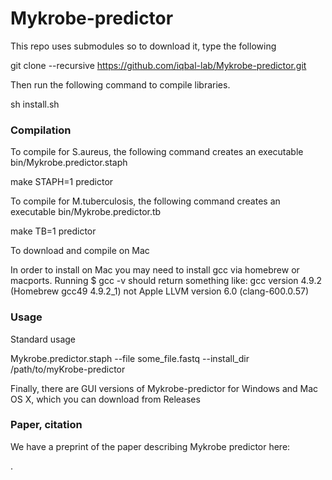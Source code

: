 Mykrobe-predictor
=================

This repo uses submodules so to download it, type the following

git clone --recursive https://github.com/iqbal-lab/Mykrobe-predictor.git

Then run the following command to compile libraries. 

sh install.sh 

### Compilation ###

To compile for S.aureus, the following command creates an executable bin/Mykrobe.predictor.staph

make STAPH=1 predictor

To compile for M.tuberculosis, the following command creates an executable bin/Mykrobe.predictor.tb

make TB=1 predictor

To download and compile on Mac

In order to install on Mac you may need to install gcc via homebrew or macports. Running 
$ gcc -v 
should return something like:
gcc version 4.9.2 (Homebrew gcc49 4.9.2_1)
not 
Apple LLVM version 6.0 (clang-600.0.57)

### Usage ###

Standard usage

Mykrobe.predictor.staph --file some_file.fastq --install_dir /path/to/myKrobe-predictor

Finally, there are GUI versions of Mykrobe-predictor for Windows and Mac OS X, which you can download from Releases


### Paper, citation ###
We have a preprint of the paper describing Mykrobe predictor here:





.
